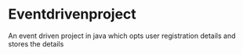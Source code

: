 # Eventdrivenproject
An event driven project in java which opts user registration details and stores the details
